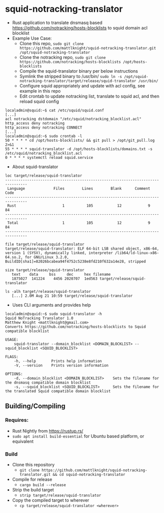 # squid-notracking-translator
- Rust application to translate dnsmasq based https://github.com/notracking/hosts-blocklists to squid domain acl blocklist
- Example Use Case:
  - Clone this repo,
  `sudo git clone https://github.com/mattlknight/squid-notracking-translator.git /opt/squid-notracking-translator`
  - Clone the notracking repo, 
  `sudo git clone https://github.com/notracking/hosts-blocklists /opt/hosts-blocklists`
  - Compile the squid-translator binary per below instructions
  - Symlink the stripped binary to /usr/bin/ 
  `sudo ln -s /opt/squid-notracking-translator/target/release/squid-translator /usr/bin/`
  - Configure squid appropriately and update with acl config, see example in this repo
  - Edit crontab to update notracking list, translate to squid acl, and then reload squid config
```text
localadmin@squid:~$ cat /etc/squid/squid.conf
[...]
acl notracking dstdomain "/etc/squid/notracking_blocklist.acl"
http_access deny notracking
http_access deny notracking CONNECT
[...]
localadmin@squid:~$ sudo crontab -l
50 * * * * cd /opt/hosts-blocklists/ && git pull > /opt/git_pull.log 2>&1 
55 * * * * squid-translator -d /opt/hosts-blocklists/domains.txt -s /etc/squid/notracking_blocklist.acl
0 * * * * systemctl reload squid.service
```
- About squid-translator
```text
loc target/release/squid-translator
--------------------------------------------------------------------------------
 Language             Files        Lines        Blank      Comment         Code
--------------------------------------------------------------------------------
 Rust                     1          105           12            9           84
--------------------------------------------------------------------------------
 Total                    1          105           12            9           84
--------------------------------------------------------------------------------

file target/release/squid-translator
target/release/squid-translator: ELF 64-bit LSB shared object, x86-64, version 1 (SYSV), dynamically linked, interpreter /lib64/ld-linux-x86-64.so.2, for GNU/Linux 3.2.0, BuildID[sha1]=82026bcabea94f4752c5238e8fd210f632a14e28, stripped

size target/release/squid-translator
   text    data     bss     dec     hex filename
   1875027  141224    4456 2020707  1ed563 target/release/squid-translator

ls -alh target/release/squid-translator
   [...] 2.0M Aug 21 10:59 target/release/squid-translator
```
- Uses CLI arguments and provides help
```text
localadmin@squid:~$ sudo squid-translator -h
Squid NoTracking Translator 1.0
Matthew Knight <mattlknight@gmail.com>
Converts https://github.com/notracking/hosts-blocklists to Squid compatible blocklist

USAGE:
    squid-translator --domain_blocklist <DOMAIN_BLOCKLIST> --squid_blocklist <SQUID_BLOCKLIST>

FLAGS:
    -h, --help       Prints help information
    -V, --version    Prints version information

OPTIONS:
    -d, --domain_blocklist <DOMAIN_BLOCKLIST>    Sets the filename for the dnsmasq compatible domain blocklist
    -s, --squid_blocklist <SQUID_BLOCKLIST>      Sets the filename for the translated Squid compatible domain blocklist
```

## Building/Compiling

### Requires:
- Rust Nightly from https://rustup.rs/
- `sudo apt install build-essential` for Ubuntu based platform, or equivalent

### Build
- Clone this repository
  - `git clone https://github.com/mattlknight/squid-notracking-translator.git && cd squid-notracking-translator`
- Compile for release
  - `cargo build --release`
- Strip the build target
  - `strip target/release/squid-translator`
- Copy the compiled target to wherever
  - `cp target/release/squid-translator <wherever>`

